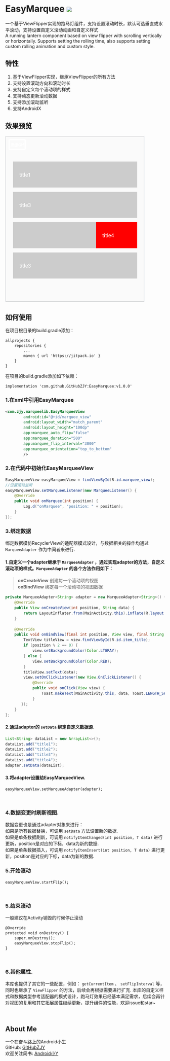 # EasyMarquee [![](https://jitpack.io/v/GitHubZJY/EasyMarquee.svg)](https://jitpack.io/#GitHubZJY/EasyMarquee)
一个基于ViewFlipper实现的跑马灯组件，支持设置滚动时长，默认可选垂直或水平滚动，支持设置自定义滚动动画和自定义样式<br/>
A running lantern component based on view flipper with scrolling vertically or horizontally. Supports setting the rolling time, also supports setting custom rolling animation and custom style.

## 特性
1. 基于ViewFlipper实现，继承ViewFlipper的所有方法 <br/>
2. 支持设置滚动方向和滚动时长 <br/>
3. 支持自定义每个滚动项的样式 <br/>
4. 支持动态更新滚动数据 <br/>
5. 支持添加滚动监听 <br/>
5. 支持AndroidX <br/>

## 效果预览
![](https://github.com/GitHubZJY/EasyMarquee/blob/master/preview/easy_marquee.gif)

## 如何使用
在项目根目录的build.gradle添加：
```
allprojects {
    repositories {
        ...
        maven { url 'https://jitpack.io' }
    }
}
```

在项目的build.gradle添加如下依赖：
```
implementation 'com.github.GitHubZJY:EasyMarquee:v1.0.0'
```

### 1.在xml中引用EasyMarquee

```xml
<com.zjy.marqueelib.EasyMarqueeView
        android:id="@+id/marquee_view"
        android:layout_width="match_parent"
        android:layout_height="100dp"
        app:marquee_auto_flip="false"
        app:marquee_duration="500"
        app:marquee_flip_interval="3000"
        app:marquee_orientation="top_to_bottom"
        />
```

### 2.在代码中初始化EasyMarqueeView
```java
EasyMarqueeView easyMarqueeView = findViewById(R.id.marquee_view);
//设置滚动监听
easyMarqueeView.setMarqueeListener(new MarqueeListener() {
    @Override
    public void onMarquee(int position) {
        Log.d("onMarquee", "position: " + position);
    }
});
```

### 3.绑定数据
绑定数据模仿RecyclerView的适配器模式设计，与数据相关的操作均通过 `MarqueeAdapter` 作为中间者来进行.
#### 1.自定义一个adapter继承于 `MarqueeAdapter` ，通过实现adapter的方法，自定义滚动项的样式。`MarqueeAdapter` 的各个方法作用如下：
>**onCreateView** 创建每一个滚动项的视图 <br/>
**onBindView** 绑定每一个滚动项的视图数据

```java
private MarqueeAdapter<String> adapter = new MarqueeAdapter<String>() {
    @Override
    public View onCreateView(int position, String data) {
        return LayoutInflater.from(MainActivity.this).inflate(R.layout.item_layout, null);
    }

    @Override
    public void onBindView(final int position, View view, final String data) {
        TextView titleView = view.findViewById(R.id.item_title);
        if (position % 2 == 0) {
            view.setBackgroundColor(Color.LTGRAY);
        } else {
            view.setBackgroundColor(Color.RED);
        }
        titleView.setText(data);
        view.setOnClickListener(new View.OnClickListener() {
            @Override
            public void onClick(View view) {
                Toast.makeText(MainActivity.this, data, Toast.LENGTH_SHORT).show();
            }
       });
    }
};
```

#### 2.通过adapter的 `setData` 绑定自定义数据源.

```java
List<String> dataList = new ArrayList<>();
dataList.add("title1");
dataList.add("title2");
dataList.add("title3");
dataList.add("title4");
adapter.setData(dataList);
```

#### 3.将adapter设置给EasyMarqueeView.

```
easyMarqueeView.setMarqueeAdapter(adapter);
```
&nbsp;
### 4.数据变更时刷新视图.
数据变更也是通过adapter对象来进行：<br/>
如果是所有数据替换，可调用 `setData` 方法设置新的数据. <br/>
如果是单条数据刷新，可调用 `notifyItemChanged(int position, T data)` 进行更新，position是对应的下标，data为新的数据. <br/>
如果是单条数据插入，可调用 `notifyItemInsert(int position, T data)` 进行更新，position是对应的下标，data为新的数据.
&nbsp;
### 5.开始滚动
```
easyMarqueeView.startFlip();
```
&nbsp;
### 5.结束滚动
一般建议在Activity销毁的时候停止滚动
```
@Override
protected void onDestroy() {
    super.onDestroy();
    easyMarqueeView.stopFlip();
}
```
&nbsp;
### 6.其他属性.
本库也提供了其它的一些配置，例如： `getCurrentItem` 、 `setFlipInterval` 等，同时也继承了 `ViewFlipper` 的方法，后续会再根据需要进行扩充.
本库的自定义样式和数据类型参考适配器的模式设计，跑马灯效果已经基本满足需求，后续会再针对视图的复用和其它拓展属性继续更新，提升组件的性能，欢迎issue和star~

&nbsp;
## About Me
一个在奋斗路上的Android小生 <br/>
GitHub: [GitHubZJY](https://github.com/GitHubZJY) <br/>
欢迎关注简书: [Android小Y](https://www.jianshu.com/u/4cb2688ddf31)
